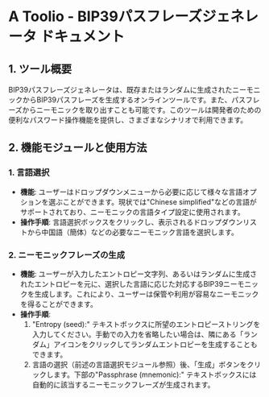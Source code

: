 # A Toolio - BIP39パスフレーズジェネレータ ドキュメント

## 1. ツール概要

BIP39パスフレーズジェネレータは、既存またはランダムに生成されたニーモニックからBIP39パスフレーズを生成するオンラインツールです。また、パスフレーズからニーモニックを取り出すことも可能です。このツールは開発者のための便利なパスワード操作機能を提供し、さまざまなシナリオで利用できます。

## 2. 機能モジュールと使用方法

### 1. **言語選択**
   * **機能**: ユーザーはドロップダウンメニューから必要に応じて様々な言語オプションを選ぶことができます。現状では"Chinese simplified"などの言語がサポートされており、ニーモニックの言語タイプ設定に使用されます。
   * **操作手順**: 言語選択ボックスをクリックし、表示されるドロップダウンリストから中国語（簡体）などの必要なニーモニック言語を選択します。

### 2. **ニーモニックフレーズの生成**
   * **機能**: ユーザーが入力したエントロピー文字列、あるいはランダムに生成されたエントロピーを元に、選択した言語に応じた対応するBIP39ニーモニックを生成します。これにより、ユーザーは保管や利用が容易なニーモニックを得ることができます。
   * **操作手順**:
     1. "Entropy (seed):" テキストボックスに所望のエントロピーストリングを入力してください。手動での入力を省略したい場合は、隣にある「ランダム」アイコンをクリックしてランダムエントロピーを生成することもできます。
     2. 言語の選択（前述の言語選択モジュール参照）後、「生成」ボタンをクリックします。下部の"Passphrase (mnemonic):" テキストボックスには自動的に該当するニーモニックフレーズが生成されます。
